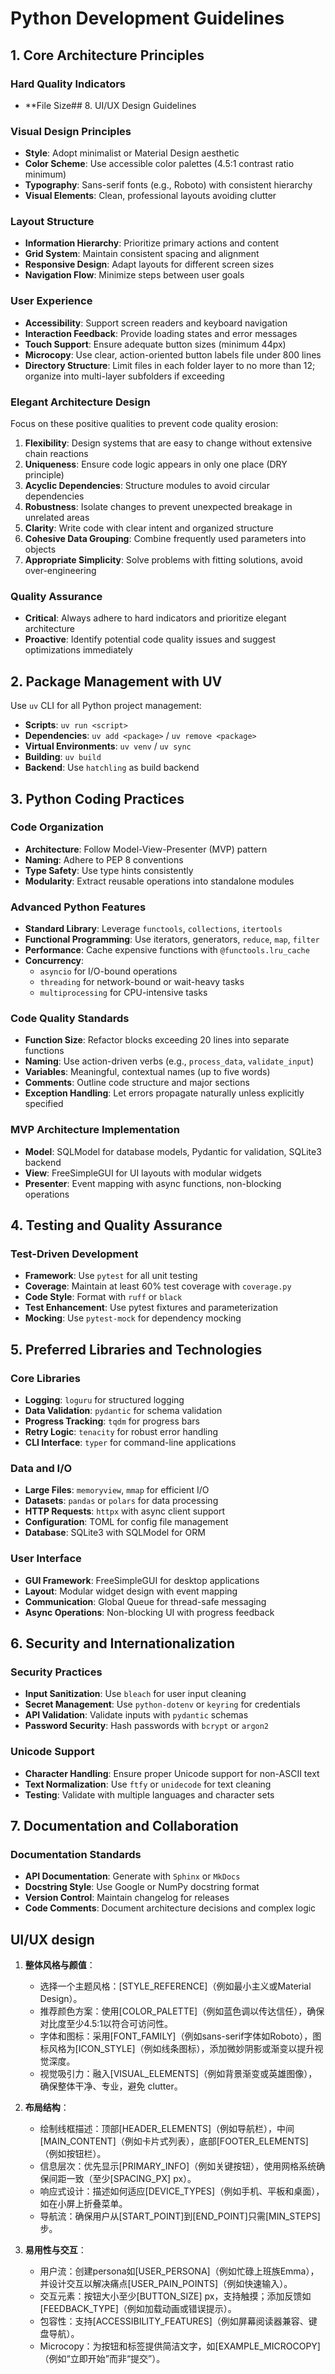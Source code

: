 # Python Development Guidelines

## 1. Core Architecture Principles

### Hard Quality Indicators
- **File Size## 8. UI/UX Design Guidelines

### Visual Design Principles
- **Style**: Adopt minimalist or Material Design aesthetic
- **Color Scheme**: Use accessible color palettes (4.5:1 contrast ratio minimum)
- **Typography**: Sans-serif fonts (e.g., Roboto) with consistent hierarchy
- **Visual Elements**: Clean, professional layouts avoiding clutter

### Layout Structure
- **Information Hierarchy**: Prioritize primary actions and content
- **Grid System**: Maintain consistent spacing and alignment
- **Responsive Design**: Adapt layouts for different screen sizes
- **Navigation Flow**: Minimize steps between user goals

### User Experience
- **Accessibility**: Support screen readers and keyboard navigation
- **Interaction Feedback**: Provide loading states and error messages
- **Touch Support**: Ensure adequate button sizes (minimum 44px)
- **Microcopy**: Use clear, action-oriented button labels file under 800 lines
- **Directory Structure**: Limit files in each folder layer to no more than 12; organize into multi-layer subfolders if exceeding

### Elegant Architecture Design
Focus on these positive qualities to prevent code quality erosion:

1. **Flexibility**: Design systems that are easy to change without extensive chain reactions
2. **Uniqueness**: Ensure code logic appears in only one place (DRY principle)
3. **Acyclic Dependencies**: Structure modules to avoid circular dependencies
4. **Robustness**: Isolate changes to prevent unexpected breakage in unrelated areas
5. **Clarity**: Write code with clear intent and organized structure
6. **Cohesive Data Grouping**: Combine frequently used parameters into objects
7. **Appropriate Simplicity**: Solve problems with fitting solutions, avoid over-engineering

### Quality Assurance
- **Critical**: Always adhere to hard indicators and prioritize elegant architecture
- **Proactive**: Identify potential code quality issues and suggest optimizations immediately

## 2. Package Management with UV

Use `uv` CLI for all Python project management:
- **Scripts**: `uv run <script>`
- **Dependencies**: `uv add <package>` / `uv remove <package>`
- **Virtual Environments**: `uv venv` / `uv sync`
- **Building**: `uv build`
- **Backend**: Use `hatchling` as build backend

## 3. Python Coding Practices

### Code Organization
- **Architecture**: Follow Model-View-Presenter (MVP) pattern
- **Naming**: Adhere to PEP 8 conventions
- **Type Safety**: Use type hints consistently
- **Modularity**: Extract reusable operations into standalone modules

### Advanced Python Features
- **Standard Library**: Leverage `functools`, `collections`, `itertools`
- **Functional Programming**: Use iterators, generators, `reduce`, `map`, `filter`
- **Performance**: Cache expensive functions with `@functools.lru_cache`
- **Concurrency**: 
  - `asyncio` for I/O-bound operations
  - `threading` for network-bound or wait-heavy tasks
  - `multiprocessing` for CPU-intensive tasks

### Code Quality Standards
- **Function Size**: Refactor blocks exceeding 20 lines into separate functions
- **Naming**: Use action-driven verbs (e.g., `process_data`, `validate_input`)
- **Variables**: Meaningful, contextual names (up to five words)
- **Comments**: Outline code structure and major sections
- **Exception Handling**: Let errors propagate naturally unless explicitly specified

### MVP Architecture Implementation
- **Model**: SQLModel for database models, Pydantic for validation, SQLite3 backend
- **View**: FreeSimpleGUI for UI layouts with modular widgets
- **Presenter**: Event mapping with async functions, non-blocking operations


## 4. Testing and Quality Assurance

### Test-Driven Development
- **Framework**: Use `pytest` for all unit testing
- **Coverage**: Maintain at least 60% test coverage with `coverage.py`
- **Code Style**: Format with `ruff` or `black`
- **Test Enhancement**: Use pytest fixtures and parameterization
- **Mocking**: Use `pytest-mock` for dependency mocking

## 5. Preferred Libraries and Technologies

### Core Libraries
- **Logging**: `loguru` for structured logging
- **Data Validation**: `pydantic` for schema validation
- **Progress Tracking**: `tqdm` for progress bars
- **Retry Logic**: `tenacity` for robust error handling
- **CLI Interface**: `typer` for command-line applications

### Data and I/O
- **Large Files**: `memoryview`, `mmap` for efficient I/O
- **Datasets**: `pandas` or `polars` for data processing
- **HTTP Requests**: `httpx` with async client support
- **Configuration**: TOML for config file management
- **Database**: SQLite3 with SQLModel for ORM

### User Interface
- **GUI Framework**: FreeSimpleGUI for desktop applications
- **Layout**: Modular widget design with event mapping
- **Communication**: Global Queue for thread-safe messaging
- **Async Operations**: Non-blocking UI with progress feedback


## 6. Security and Internationalization

### Security Practices
- **Input Sanitization**: Use `bleach` for user input cleaning
- **Secret Management**: Use `python-dotenv` or `keyring` for credentials
- **API Validation**: Validate inputs with `pydantic` schemas
- **Password Security**: Hash passwords with `bcrypt` or `argon2`

### Unicode Support
- **Character Handling**: Ensure proper Unicode support for non-ASCII text
- **Text Normalization**: Use `ftfy` or `unidecode` for text cleaning
- **Testing**: Validate with multiple languages and character sets

## 7. Documentation and Collaboration

### Documentation Standards
- **API Documentation**: Generate with `Sphinx` or `MkDocs`
- **Docstring Style**: Use Google or NumPy docstring format
- **Version Control**: Maintain changelog for releases
- **Code Comments**: Document architecture decisions and complex logic

## UI/UX design
1. **整体风格与颜值**：
   - 选择一个主题风格：[STYLE_REFERENCE]（例如最小主义或Material Design）。
   - 推荐颜色方案：使用[COLOR_PALETTE]（例如蓝色调以传达信任），确保对比度至少4.5:1以符合可访问性。
   - 字体和图标：采用[FONT_FAMILY]（例如sans-serif字体如Roboto），图标风格为[ICON_STYLE]（例如线条图标），添加微妙阴影或渐变以提升视觉深度。
   - 视觉吸引力：融入[VISUAL_ELEMENTS]（例如背景渐变或英雄图像），确保整体干净、专业，避免 clutter。

2. **布局结构**：
   - 绘制线框描述：顶部[HEADER_ELEMENTS]（例如导航栏），中间[MAIN_CONTENT]（例如卡片式列表），底部[FOOTER_ELEMENTS]（例如按钮栏）。
   - 信息层次：优先显示[PRIMARY_INFO]（例如关键按钮），使用网格系统确保间距一致（至少[SPACING_PX] px）。
   - 响应式设计：描述如何适应[DEVICE_TYPES]（例如手机、平板和桌面），如在小屏上折叠菜单。
   - 导航流：确保用户从[START_POINT]到[END_POINT]只需[MIN_STEPS]步。

3. **易用性与交互**：
   - 用户流：创建persona如[USER_PERSONA]（例如忙碌上班族Emma），并设计交互以解决痛点[USER_PAIN_POINTS]（例如快速输入）。
   - 交互元素：按钮大小至少[BUTTON_SIZE] px，支持触摸；添加反馈如[FEEDBACK_TYPE]（例如加载动画或错误提示）。
   - 包容性：支持[ACCESSIBILITY_FEATURES]（例如屏幕阅读器兼容、键盘导航）。
   - Microcopy：为按钮和标签提供简洁文字，如[EXAMPLE_MICROCOPY]（例如“立即开始”而非“提交”）。
